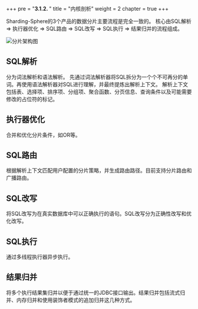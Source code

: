 +++
pre = "<b>3.1.2. </b>"
title = "内核剖析"
weight = 2
chapter = true
+++

Sharding-Sphere的3个产品的数据分片主要流程是完全一致的。
核心由SQL解析 => 执行器优化 => SQL路由 => SQL改写 => SQL执行 => 结果归并的流程组成。

![分片架构图](http://shardingsphere.jd.com/document/current/img/sharding/sharding_architecture_cn.png)

## SQL解析

分为词法解析和语法解析。
先通过词法解析器将SQL拆分为一个个不可再分的单词。再使用语法解析器对SQL进行理解，并最终提炼出解析上下文。
解析上下文包括表、选择项、排序项、分组项、聚合函数、分页信息、查询条件以及可能需要修改的占位符的标记。

## 执行器优化

合并和优化分片条件，如OR等。

## SQL路由

根据解析上下文匹配用户配置的分片策略，并生成路由路径。目前支持分片路由和广播路由。

## SQL改写

将SQL改写为在真实数据库中可以正确执行的语句。SQL改写分为正确性改写和优化改写。

## SQL执行

通过多线程执行器异步执行。

## 结果归并

将多个执行结果集归并以便于通过统一的JDBC接口输出。结果归并包括流式归并、内存归并和使用装饰者模式的追加归并这几种方式。
